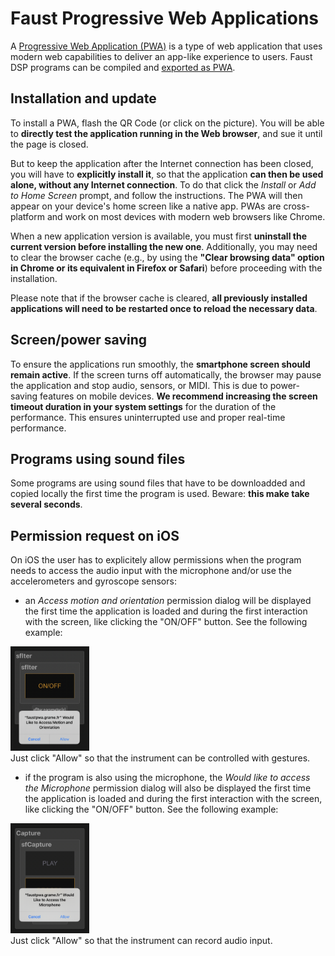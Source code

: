 # Faust Progressive Web Applications

 A [Progressive Web Application (PWA)](https://en.wikipedia.org/wiki/Progressive_web_app) is a
type of web application that uses modern web capabilities to deliver an app-like experience to users. Faust DSP programs can be compiled and [exported as PWA](https://faustdoc.grame.fr/manual/deploying/#exporting-for-the-web).

## Installation and update

To install a PWA, flash the QR Code (or click on the picture). You will be able to **directly test the application running in the Web browser**, and sue it until the page is closed. 

But to keep the application after the Internet connection has been closed, you will have to **explicitly install it**, so that the application **can then be used alone, without any Internet connection**. To do that click the *Install* or *Add to Home Screen* prompt, and follow the instructions. The PWA will then appear on your device's home screen like a native app. PWAs are cross-platform and work on most devices with modern web browsers like Chrome. 

When a new application version is available, you must first **uninstall the current version before installing the new one**. Additionally, you may need to clear the browser cache (e.g., by using the **"Clear browsing data" option in Chrome or its equivalent in Firefox or Safari**) before proceeding with the installation.

Please note that if the browser cache is cleared, **all previously installed applications will need to be restarted once to reload the necessary data**.

## Screen/power saving 

To ensure the applications run smoothly, the **smartphone screen should remain active**. If the screen turns off automatically, the browser may pause the application and stop audio, sensors, or MIDI. This is due to power-saving features on mobile devices. **We recommend increasing the screen timeout duration in your system settings** for the duration of the performance. This ensures uninterrupted use and proper real-time performance.

## Programs using sound files

Some programs are using sound files that have to be downloadded and copied locally the first time the program is used. Beware: **this make take several seconds**.

## Permission request on iOS

On iOS the user has to explicitely allow permissions when the program needs to access the audio input with the microphone and/or use the accelerometers and gyroscope sensors: 

- an *Access motion and orientation* permission dialog will be displayed the first time the application is loaded and during the first interaction with the screen, like clicking the "ON/OFF" button. See the following example: 
<div><a href="requestPermissions"><img  width="25%" class="mx-auto d-block" src="requestPermissions.png"></a></div>
Just click "Allow" so that the instrument can be controlled with gestures.

- if the program is also using the microphone, the *Would like to access the Microphone* permission dialog will also be displayed the first time the application is loaded and during the first interaction with the screen, like clicking the "ON/OFF" button. See the following example: 
<div><a href="requestAudio"><img  width="25%" class="mx-auto d-block" src="requestAudio.png"></a></div>
Just click "Allow" so that the instrument can record audio input.


